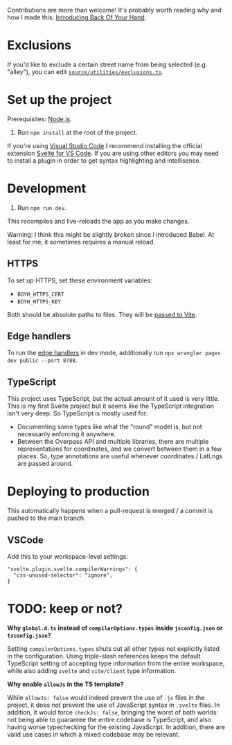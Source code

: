 Contributions are more than welcome! It's probably worth reading why and how I made this; [Introducing Back Of Your Hand](https://adamlynch.com/back-of-your-hand).

# Exclusions

If you'd like to exclude a certain street name from being selected (e.g. "alley"), you can edit [`source/utilities/exclusions.ts`](./source/utilities/exclusions.ts).

# Set up the project

Prerequisites: [Node.js](https://nodejs.org).

1. Run `npm install` at the root of the project.

If you're using [Visual Studio Code](https://code.visualstudio.com/) I recommend installing the official extension [Svelte for VS Code](https://marketplace.visualstudio.com/items?itemName=svelte.svelte-vscode). If you are using other editors you may need to install a plugin in order to get syntax highlighting and intellisense.

# Development

1. Run `npm run dev`.

This recompiles and live-reloads the app as you make changes.

Warning: I think this might be slightly broken since I introduced Babel. At least for me, it sometimes requires a manual reload.

## HTTPS

To set up HTTPS, set these environment variables:

- `BOYH_HTTPS_CERT`
- `BOYH_HTTPS_KEY`

Both should be absolute paths to files. They will be [passed to Vite](https://vitejs.dev/config/server-options.html#server-https).

## Edge handlers

To run the [edge handlers](./functions) in dev mode, additionally run `npx wrangler pages dev public --port 8788`.

## TypeScript

This project uses TypeScript, but the actual amount of it used is very little. This is my first Svelte project but it seems like the TypeScript integration isn't very deep. So TypeScript is mostly used for:

- Documenting some types like what the "round" model is, but not necessarily enforcing it anywhere.
- Between the Overpass API and multiple libraries, there are multiple representations for coordinates, and we convert between them in a few places. So, type annotations are useful whenever coordinates / LatLngs are passed around.

# Deploying to production

This automatically happens when a pull-request is merged / a commit is pushed to the main branch.

## VSCode

Add this to your workspace-level settings:

```
"svelte.plugin.svelte.compilerWarnings": {
  "css-unused-selector": "ignore",
}
```

# TODO: keep or not?

**Why `global.d.ts` instead of `compilerOptions.types` inside `jsconfig.json` or `tsconfig.json`?**

Setting `compilerOptions.types` shuts out all other types not explicitly listed in the configuration. Using triple-slash references keeps the default TypeScript setting of accepting type information from the entire workspace, while also adding `svelte` and `vite/client` type information.

**Why enable `allowJs` in the TS template?**

While `allowJs: false` would indeed prevent the use of `.js` files in the project, it does not prevent the use of JavaScript syntax in `.svelte` files. In addition, it would force `checkJs: false`, bringing the worst of both worlds: not being able to guarantee the entire codebase is TypeScript, and also having worse typechecking for the existing JavaScript. In addition, there are valid use cases in which a mixed codebase may be relevant.

